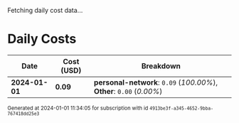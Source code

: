 Fetching daily cost data...
# Daily Costs

| Date | Cost (USD) | Breakdown |
|------|----------------|-----------|
| **2024-01-01** | **0.09** | **personal-network**: `0.09` (_100.00%_), **Other**: `0.00` (_0.00%_) |


<sup>Generated at 2024-01-01 11:34:05 for subscription with id `4913be3f-a345-4652-9bba-767418dd25e3`</sup>
